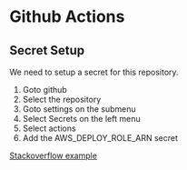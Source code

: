 # Github Actions

## Secret Setup

We need to setup a secret for this repository.

1. Goto github
2. Select the repository
3. Goto settings on the submenu
4. Select Secrets on the left menu
5. Select actions
6. Add the AWS_DEPLOY_ROLE_ARN secret

[Stackoverflow example](https://stackoverflow.com/questions/57685065/how-to-set-secrets-in-github-actions)
